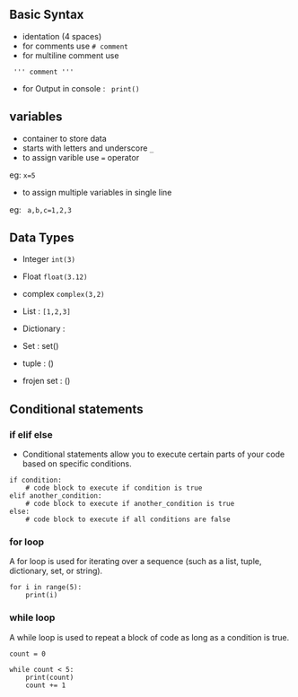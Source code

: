 
## Basic Syntax
 - identation (4 spaces)
 - for comments use ```# comment```
 - for multiline comment use
 
  ``` ''' comment '''```

  - for Output in console : ``` print()```

## variables
- container to store data
- starts with letters and underscore ```_``` 
- to assign varible use ```=``` operator 

eg: ```x=5```

- to assign multiple variables in single line

eg: ``` a,b,c=1,2,3``` 

## Data Types 
- Integer ```int(3)``` 
- Float ```float(3.12)```
- complex ```complex(3,2)```

- List : ```[1,2,3]```
- Dictionary : 
- Set : set()
- tuple : ()
- frojen set : ()

## Conditional statements
### if elif else
- Conditional statements allow you to execute certain parts of your code based on specific conditions.

```
if condition:
    # code block to execute if condition is true
elif another_condition:
    # code block to execute if another_condition is true
else:
    # code block to execute if all conditions are false
```


### for loop

A for loop is used for iterating over a sequence (such as a list, tuple, dictionary, set, or string).
```
for i in range(5):
    print(i)
``` 



### while loop
A while loop is used to repeat a block of code as long as a condition is true.

```
count = 0

while count < 5:
    print(count)
    count += 1

``` 

